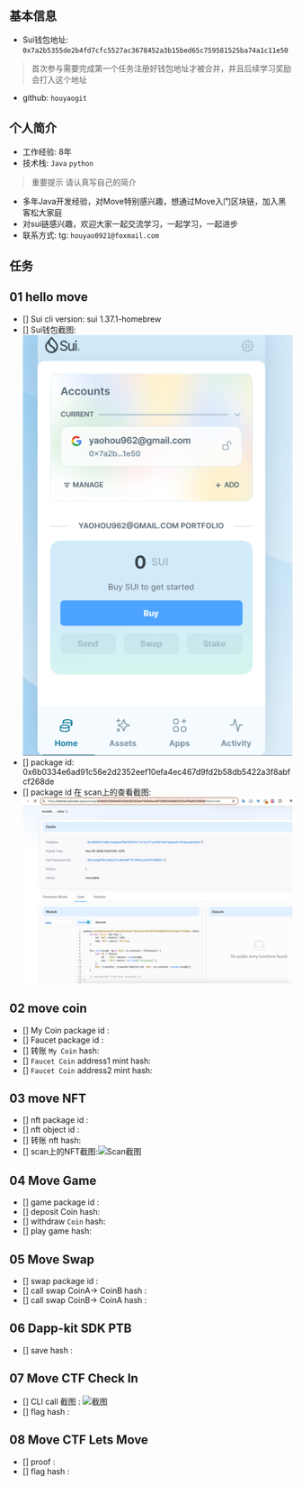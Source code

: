 ## 基本信息
- Sui钱包地址: `0x7a2b5355de2b4fd7cfc5527ac3678452a3b15bed65c759581525ba74a1c11e50`
> 首次参与需要完成第一个任务注册好钱包地址才被合并，并且后续学习奖励会打入这个地址
- github: `houyaogit`

## 个人简介
- 工作经验: 8年
- 技术栈: `Java` `python`
> 重要提示 请认真写自己的简介
- 多年Java开发经验，对Move特别感兴趣，想通过Move入门区块链，加入黑客松大家庭 
- 对sui链感兴趣，欢迎大家一起交流学习，一起学习，一起进步
- 联系方式: tg: `houyao0921@foxmail.com` 

## 任务

##   01 hello move  
- [] Sui cli version: sui 1.37.1-homebrew
- [] Sui钱包截图: ![Sui钱包截图](./images/sui_houyaogit.jpg)
- [] package id: 0x6b0334e6ad91c56e2d2352eef10efa4ec467d9fd2b58db5422a3f8abfcf268de
- [] package id 在 scan上的查看截图:![Scan截图](./images/package-20241109.png)

##   02 move coin
- [] My Coin package id : 
- [] Faucet package id : 
- [] 转账 `My Coin` hash:
- [] `Faucet Coin` address1 mint hash:
- [] `Faucet Coin` address2 mint hash:

##   03 move NFT
- [] nft package id :
- [] nft object id : 
- [] 转账 nft  hash:
- [] scan上的NFT截图:![Scan截图](./images/你的图片地址)

##   04 Move Game
- [] game package id :
- [] deposit Coin hash:
- [] withdraw `Coin` hash:
- [] play game hash:

##   05 Move Swap
- [] swap package id :
- [] call swap CoinA-> CoinB  hash :
- [] call swap CoinB-> CoinA  hash :

##   06 Dapp-kit SDK PTB
- [] save hash :

##   07 Move CTF Check In
- [] CLI call 截图 : ![截图](./images/你的图片地址)
- [] flag hash :

##   08 Move CTF Lets Move
- [] proof : 
- [] flag hash :
